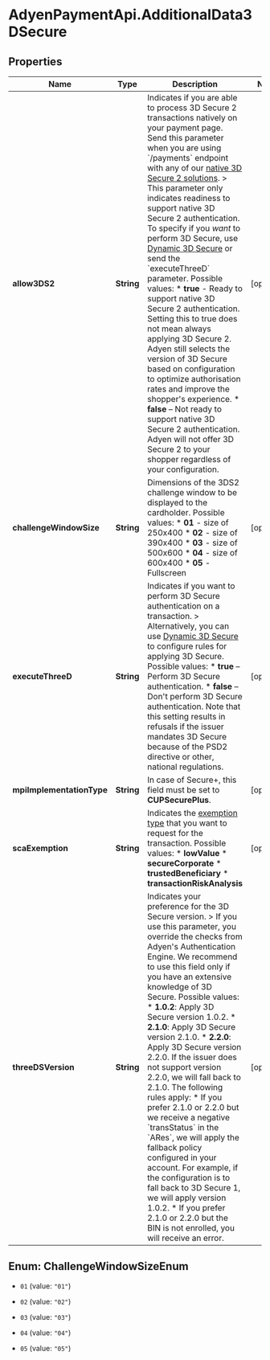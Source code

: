 # AdyenPaymentApi.AdditionalData3DSecure

## Properties

Name | Type | Description | Notes
------------ | ------------- | ------------- | -------------
**allow3DS2** | **String** | Indicates if you are able to process 3D Secure 2 transactions natively on your payment page. Send this parameter when you are using &#x60;/payments&#x60; endpoint with any of our [native 3D Secure 2 solutions](https://docs.adyen.com/online-payments/3d-secure/native-3ds2).   &gt; This parameter only indicates readiness to support native 3D Secure 2 authentication. To specify if you _want_ to perform 3D Secure, use [Dynamic 3D Secure](/risk-management/dynamic-3d-secure) or send the &#x60;executeThreeD&#x60; parameter.  Possible values: * **true** - Ready to support native 3D Secure 2 authentication. Setting this to true does not mean always applying 3D Secure 2. Adyen still selects the version of 3D Secure based on configuration to optimize authorisation rates and improve the shopper&#39;s experience. * **false** – Not ready to support native 3D Secure 2 authentication. Adyen will not offer 3D Secure 2 to your shopper regardless of your configuration.  | [optional] 
**challengeWindowSize** | **String** | Dimensions of the 3DS2 challenge window to be displayed to the cardholder.  Possible values:  * **01** - size of 250x400  * **02** - size of 390x400 * **03** - size of 500x600 * **04** - size of 600x400 * **05** - Fullscreen | [optional] 
**executeThreeD** | **String** | Indicates if you want to perform 3D Secure authentication on a transaction.   &gt; Alternatively, you can use [Dynamic 3D Secure](/risk-management/dynamic-3d-secure) to configure rules for applying 3D Secure.  Possible values: * **true** – Perform 3D Secure authentication. * **false** – Don&#39;t perform 3D Secure authentication. Note that this setting results in refusals if the issuer mandates 3D Secure because of the PSD2 directive  or other, national regulations.   | [optional] 
**mpiImplementationType** | **String** | In case of Secure+, this field must be set to **CUPSecurePlus**. | [optional] 
**scaExemption** | **String** | Indicates the [exemption type](https://docs.adyen.com/payments-fundamentals/psd2-sca-compliance-and-implementation-guide#specifypreferenceinyourapirequest) that you want to request for the transaction.   Possible values: * **lowValue**  * **secureCorporate**  * **trustedBeneficiary**  * **transactionRiskAnalysis**  | [optional] 
**threeDSVersion** | **String** | Indicates your preference for the 3D Secure version.  &gt; If you use this parameter, you override the checks from Adyen&#39;s Authentication Engine. We recommend to use this field only if you have an extensive knowledge of 3D Secure.  Possible values: * **1.0.2**: Apply 3D Secure version 1.0.2.  * **2.1.0**: Apply 3D Secure version 2.1.0.  * **2.2.0**: Apply 3D Secure version 2.2.0. If the issuer does not support version 2.2.0, we will fall back to 2.1.0.  The following rules apply: * If you prefer 2.1.0 or 2.2.0 but we receive a negative &#x60;transStatus&#x60; in the &#x60;ARes&#x60;, we will apply the fallback policy configured in your account. For example, if the configuration is to fall back to 3D Secure 1, we will apply version 1.0.2. * If you prefer 2.1.0 or 2.2.0 but the BIN is not enrolled, you will receive an error.   | [optional] 



## Enum: ChallengeWindowSizeEnum


* `01` (value: `"01"`)

* `02` (value: `"02"`)

* `03` (value: `"03"`)

* `04` (value: `"04"`)

* `05` (value: `"05"`)




